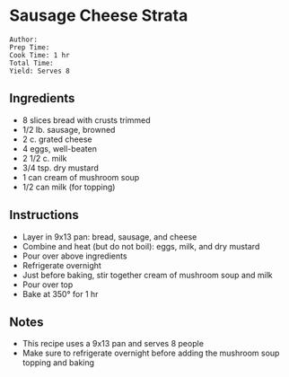 # Sausage Cheese Strata

```
Author: 
Prep Time: 
Cook Time: 1 hr 
Total Time: 
Yield: Serves 8
```

## Ingredients

- 8 slices bread with crusts trimmed
- 1/2 lb. sausage, browned
- 2 c. grated cheese
- 4 eggs, well-beaten
- 2 1/2 c. milk
- 3/4 tsp. dry mustard
- 1 can cream of mushroom soup
- 1/2 can milk (for topping)

## Instructions

- Layer in 9x13 pan: bread, sausage, and cheese
- Combine and heat (but do not boil): eggs, milk, and dry mustard
- Pour over above ingredients
- Refrigerate overnight
- Just before baking, stir together cream of mushroom soup and milk
- Pour over top
- Bake at 350° for 1 hr

## Notes

- This recipe uses a 9x13 pan and serves 8 people
- Make sure to refrigerate overnight before adding the mushroom soup topping and baking